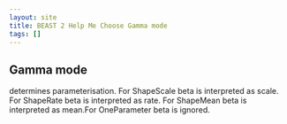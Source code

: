 ```yaml
---
layout: site
title: BEAST 2 Help Me Choose Gamma mode
tags: []
---
```


## Gamma mode

determines parameterisation. For ShapeScale beta is interpreted as scale. For ShapeRate beta is interpreted as rate. For ShapeMean beta is interpreted as mean.For OneParameter beta is ignored.
